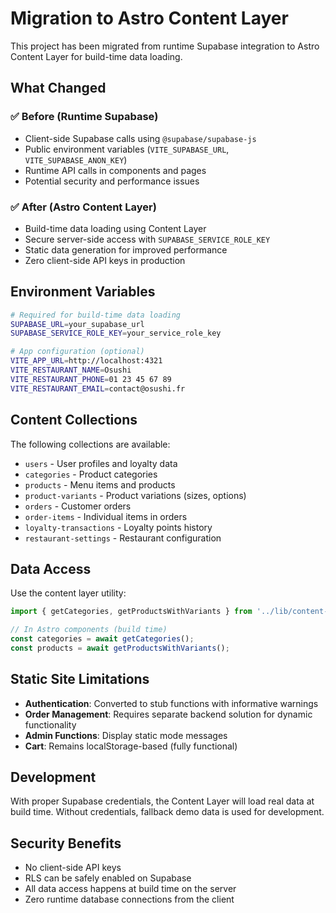 # Migration to Astro Content Layer

This project has been migrated from runtime Supabase integration to Astro Content Layer for build-time data loading.

## What Changed

### ✅ Before (Runtime Supabase)
- Client-side Supabase calls using `@supabase/supabase-js`
- Public environment variables (`VITE_SUPABASE_URL`, `VITE_SUPABASE_ANON_KEY`)
- Runtime API calls in components and pages
- Potential security and performance issues

### ✅ After (Astro Content Layer)
- Build-time data loading using Content Layer
- Secure server-side access with `SUPABASE_SERVICE_ROLE_KEY`
- Static data generation for improved performance
- Zero client-side API keys in production

## Environment Variables

```bash
# Required for build-time data loading
SUPABASE_URL=your_supabase_url
SUPABASE_SERVICE_ROLE_KEY=your_service_role_key

# App configuration (optional)
VITE_APP_URL=http://localhost:4321
VITE_RESTAURANT_NAME=Osushi
VITE_RESTAURANT_PHONE=01 23 45 67 89
VITE_RESTAURANT_EMAIL=contact@osushi.fr
```

## Content Collections

The following collections are available:

- `users` - User profiles and loyalty data
- `categories` - Product categories  
- `products` - Menu items and products
- `product-variants` - Product variations (sizes, options)
- `orders` - Customer orders
- `order-items` - Individual items in orders
- `loyalty-transactions` - Loyalty points history
- `restaurant-settings` - Restaurant configuration

## Data Access

Use the content layer utility:

```typescript
import { getCategories, getProductsWithVariants } from '../lib/content-data';

// In Astro components (build time)
const categories = await getCategories();
const products = await getProductsWithVariants();
```

## Static Site Limitations

- **Authentication**: Converted to stub functions with informative warnings
- **Order Management**: Requires separate backend solution for dynamic functionality  
- **Admin Functions**: Display static mode messages
- **Cart**: Remains localStorage-based (fully functional)

## Development

With proper Supabase credentials, the Content Layer will load real data at build time. Without credentials, fallback demo data is used for development.

## Security Benefits

- No client-side API keys
- RLS can be safely enabled on Supabase
- All data access happens at build time on the server
- Zero runtime database connections from the client